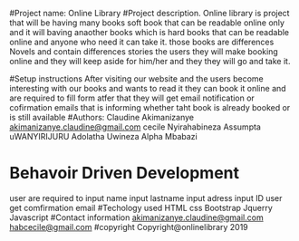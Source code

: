 #Project name:
 Online Library
#Project description.
Online library is project that will be having  many books  soft book that can be readable online only and it will baving anaother books which is  hard books that can be readable  online and anyone who need it can take it.
those books   are differences Novels and contain differences stories
the users they  will make booking online and they will keep aside for him/her
and they they will go and take it.

#Setup instructions 
After visiting our website and the users become interesting with our books  and wants to read it  they can book it online and  are required to fill form atfer that they will get email notification or cofirmation emails that  is  informing whether taht book is already booked or is still available
 #Authors:
  Claudine Akimanizanye akimanizanye.claudine@gmail.com 
 cecile  Nyirahabineza 
 Assumpta uWANYIRIJURU
 Adolatha Uwineza
 Alpha Mbabazi


# Behavoir Driven Development 
 user  are required to input  name
 input lastname
 input adress
 input ID
 user get  comfirmation email
#Techology used
HTML
css
Bootstrap
Jquerry
Javascript
#Contact information
akimanizanye.claudine@gmail.com
habcecile@gmail.com
#copyright
Copyright@onlinelibrary 2019
